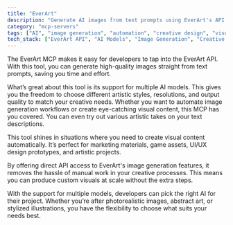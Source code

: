 ```yaml
---
title: "EverArt"
description: "Generate AI images from text prompts using EverArt's API and multiple models for creative design tasks."
category: "mcp-servers"
tags: ["AI", "image generation", "automation", "creative design", "visual content"]
tech_stack: ["EverArt API", "AI Models", "Image Generation", "Creative Applications", "Dynamic Content Creation"]
---
```


The EverArt MCP makes it easy for developers to tap into the EverArt API. With this tool, you can generate high-quality images straight from text prompts, saving you time and effort.

What’s great about this tool is its support for multiple AI models. This gives you the freedom to choose different artistic styles, resolutions, and output quality to match your creative needs. Whether you want to automate image generation workflows or create eye-catching visual content, this MCP has you covered. You can even try out various artistic takes on your text descriptions.

This tool shines in situations where you need to create visual content automatically. It’s perfect for marketing materials, game assets, UI/UX design prototypes, and artistic projects. 

By offering direct API access to EverArt's image generation features, it removes the hassle of manual work in your creative processes. This means you can produce custom visuals at scale without the extra steps.

With the support for multiple models, developers can pick the right AI for their project. Whether you’re after photorealistic images, abstract art, or stylized illustrations, you have the flexibility to choose what suits your needs best.